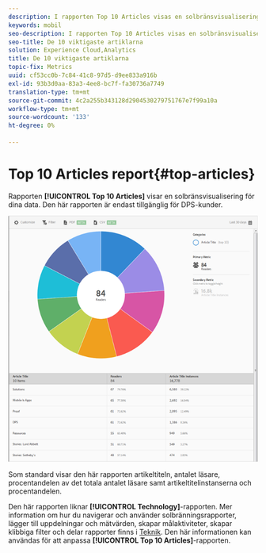 ```yaml
---
description: I rapporten Top 10 Articles visas en solbränsvisualisering för dina data. Den här rapporten är endast tillgänglig för Digital Publishing Suites-kunder (DPS).
keywords: mobil
seo-description: I rapporten Top 10 Articles visas en solbränsvisualisering för dina data. Den här rapporten är endast tillgänglig för Digital Publishing Suites-kunder (DPS).
seo-title: De 10 viktigaste artiklarna
solution: Experience Cloud,Analytics
title: De 10 viktigaste artiklarna
topic-fix: Metrics
uuid: cf53cc0b-7c84-41c8-97d5-d9ee833a916b
exl-id: 93b3d0aa-83a3-4ee8-bc7f-fa30736a7749
translation-type: tm+mt
source-git-commit: 4c2a255b343128d2904530279751767e7f99a10a
workflow-type: tm+mt
source-wordcount: '133'
ht-degree: 0%

---
```


# Top 10 Articles report{#top-articles}

Rapporten **[!UICONTROL Top 10 Articles]** visar en solbränsvisualisering för dina data. Den här rapporten är endast tillgänglig för DPS-kunder.

![](assets/dps_top_10.png)

Som standard visar den här rapporten artikeltiteln, antalet läsare, procentandelen av det totala antalet läsare samt artikeltitelinstanserna och procentandelen.

Den här rapporten liknar **[!UICONTROL Technology]**-rapporten. Mer information om hur du navigerar och använder solbränningsrapporter, lägger till uppdelningar och mätvärden, skapar målaktiviteter, skapar klibbiga filter och delar rapporter finns i [Teknik](/help/using/usage/reports-technology.md). Den här informationen kan användas för att anpassa **[!UICONTROL Top 10 Articles]**-rapporten.
